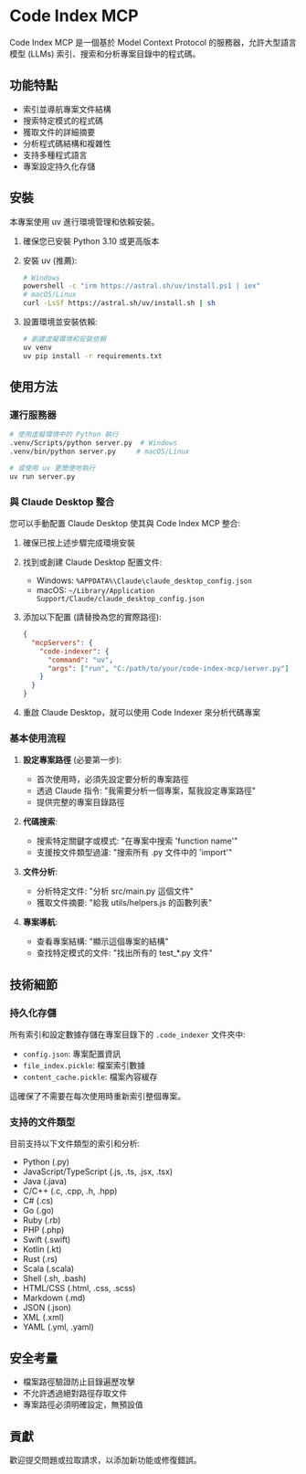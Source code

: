 # Code Index MCP

Code Index MCP 是一個基於 Model Context Protocol 的服務器，允許大型語言模型 (LLMs) 索引、搜索和分析專案目錄中的程式碼。

## 功能特點

- 索引並導航專案文件結構
- 搜索特定模式的程式碼
- 獲取文件的詳細摘要
- 分析程式碼結構和複雜性
- 支持多種程式語言
- 專案設定持久化存儲

## 安裝

本專案使用 uv 進行環境管理和依賴安裝。

1. 確保您已安裝 Python 3.10 或更高版本
2. 安裝 uv (推薦):
   ```bash
   # Windows
   powershell -c "irm https://astral.sh/uv/install.ps1 | iex"
   # macOS/Linux
   curl -LsSf https://astral.sh/uv/install.sh | sh
   ```

3. 設置環境並安裝依賴:
   ```bash
   # 創建虛擬環境和安裝依賴
   uv venv
   uv pip install -r requirements.txt
   ```

## 使用方法

### 運行服務器

```bash
# 使用虛擬環境中的 Python 執行
.venv/Scripts/python server.py  # Windows
.venv/bin/python server.py     # macOS/Linux

# 或使用 uv 更簡便地執行
uv run server.py
```

### 與 Claude Desktop 整合

您可以手動配置 Claude Desktop 使其與 Code Index MCP 整合:

1. 確保已按上述步驟完成環境安裝

2. 找到或創建 Claude Desktop 配置文件:
   - Windows: `%APPDATA%\Claude\claude_desktop_config.json`
   - macOS: `~/Library/Application Support/Claude/claude_desktop_config.json`

3. 添加以下配置 (請替換為您的實際路徑):
   ```json
   {
     "mcpServers": {
       "code-indexer": {
         "command": "uv",
         "args": ["run", "C:/path/to/your/code-index-mcp/server.py"]
       }
     }
   }
   ```

4. 重啟 Claude Desktop，就可以使用 Code Indexer 來分析代碼專案

### 基本使用流程

1. **設定專案路徑** (必要第一步):
   - 首次使用時，必須先設定要分析的專案路徑
   - 透過 Claude 指令: "我需要分析一個專案，幫我設定專案路徑"
   - 提供完整的專案目錄路徑

2. **代碼搜索**:
   - 搜索特定關鍵字或模式: "在專案中搜索 'function name'"
   - 支援按文件類型過濾: "搜索所有 .py 文件中的 'import'"

3. **文件分析**:
   - 分析特定文件: "分析 src/main.py 這個文件"
   - 獲取文件摘要: "給我 utils/helpers.js 的函數列表"

4. **專案導航**:
   - 查看專案結構: "顯示這個專案的結構"
   - 查找特定模式的文件: "找出所有的 test_*.py 文件"

## 技術細節

### 持久化存儲

所有索引和設定數據存儲在專案目錄下的 `.code_indexer` 文件夾中:
- `config.json`: 專案配置資訊
- `file_index.pickle`: 檔案索引數據
- `content_cache.pickle`: 檔案內容緩存

這確保了不需要在每次使用時重新索引整個專案。

### 支持的文件類型

目前支持以下文件類型的索引和分析:
- Python (.py)
- JavaScript/TypeScript (.js, .ts, .jsx, .tsx)
- Java (.java)
- C/C++ (.c, .cpp, .h, .hpp)
- C# (.cs)
- Go (.go)
- Ruby (.rb)
- PHP (.php)
- Swift (.swift)
- Kotlin (.kt)
- Rust (.rs)
- Scala (.scala)
- Shell (.sh, .bash)
- HTML/CSS (.html, .css, .scss)
- Markdown (.md)
- JSON (.json)
- XML (.xml)
- YAML (.yml, .yaml)

## 安全考量

- 檔案路徑驗證防止目錄遍歷攻擊
- 不允許透過絕對路徑存取文件
- 專案路徑必須明確設定，無預設值

## 貢獻

歡迎提交問題或拉取請求，以添加新功能或修復錯誤。
